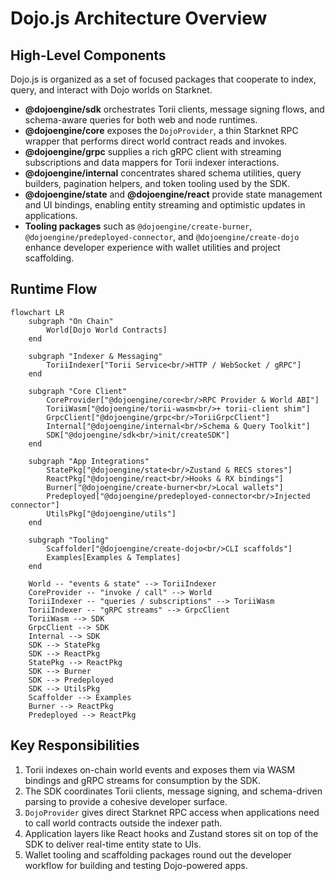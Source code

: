 # Dojo.js Architecture Overview

## High-Level Components

Dojo.js is organized as a set of focused packages that cooperate to index, query, and interact with Dojo worlds on Starknet.

- **@dojoengine/sdk** orchestrates Torii clients, message signing flows, and schema-aware queries for both web and node runtimes.
- **@dojoengine/core** exposes the `DojoProvider`, a thin Starknet RPC wrapper that performs direct world contract reads and invokes.
- **@dojoengine/grpc** supplies a rich gRPC client with streaming subscriptions and data mappers for Torii indexer interactions.
- **@dojoengine/internal** concentrates shared schema utilities, query builders, pagination helpers, and token tooling used by the SDK.
- **@dojoengine/state** and **@dojoengine/react** provide state management and UI bindings, enabling entity streaming and optimistic updates in applications.
- **Tooling packages** such as `@dojoengine/create-burner`, `@dojoengine/predeployed-connector`, and `@dojoengine/create-dojo` enhance developer experience with wallet utilities and project scaffolding.

## Runtime Flow

```mermaid
flowchart LR
    subgraph "On Chain"
        World[Dojo World Contracts]
    end

    subgraph "Indexer & Messaging"
        ToriiIndexer["Torii Service<br/>HTTP / WebSocket / gRPC"]
    end

    subgraph "Core Client"
        CoreProvider["@dojoengine/core<br/>RPC Provider & World ABI"]
        ToriiWasm["@dojoengine/torii-wasm<br/>+ torii-client shim"]
        GrpcClient["@dojoengine/grpc<br/>ToriiGrpcClient"]
        Internal["@dojoengine/internal<br/>Schema & Query Toolkit"]
        SDK["@dojoengine/sdk<br/>init/createSDK"]
    end

    subgraph "App Integrations"
        StatePkg["@dojoengine/state<br/>Zustand & RECS stores"]
        ReactPkg["@dojoengine/react<br/>Hooks & RX bindings"]
        Burner["@dojoengine/create-burner<br/>Local wallets"]
        Predeployed["@dojoengine/predeployed-connector<br/>Injected connector"]
        UtilsPkg["@dojoengine/utils"]
    end

    subgraph "Tooling"
        Scaffolder["@dojoengine/create-dojo<br/>CLI scaffolds"]
        Examples[Examples & Templates]
    end

    World -- "events & state" --> ToriiIndexer
    CoreProvider -- "invoke / call" --> World
    ToriiIndexer -- "queries / subscriptions" --> ToriiWasm
    ToriiIndexer -- "gRPC streams" --> GrpcClient
    ToriiWasm --> SDK
    GrpcClient --> SDK
    Internal --> SDK
    SDK --> StatePkg
    SDK --> ReactPkg
    StatePkg --> ReactPkg
    SDK --> Burner
    SDK --> Predeployed
    SDK --> UtilsPkg
    Scaffolder --> Examples
    Burner --> ReactPkg
    Predeployed --> ReactPkg
```

## Key Responsibilities

1. Torii indexes on-chain world events and exposes them via WASM bindings and gRPC streams for consumption by the SDK.
2. The SDK coordinates Torii clients, message signing, and schema-driven parsing to provide a cohesive developer surface.
3. `DojoProvider` gives direct Starknet RPC access when applications need to call world contracts outside the indexer path.
4. Application layers like React hooks and Zustand stores sit on top of the SDK to deliver real-time entity state to UIs.
5. Wallet tooling and scaffolding packages round out the developer workflow for building and testing Dojo-powered apps.
